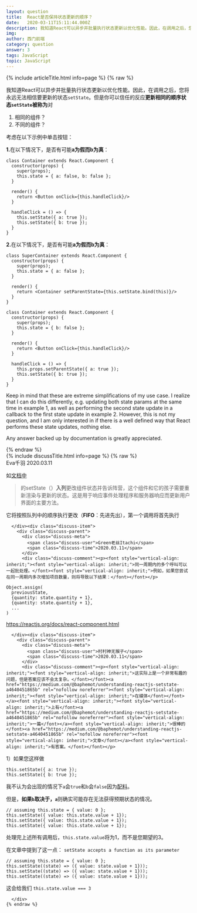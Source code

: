 ```yaml
---
layout: question
title:  React是否保持状态更新的顺序？
date:   2020-03-11T15:11:44.000Z
description: 我知道React可以异步并批量执行状态更新以优化性能。因此，在调用之后，您将永远无法相信要更新的状态setState。但是你可以信任的反应更新相同的顺序状...
img: 
author: 西门前端
category: question
answer: 3
tags: JavaScript
topic: JavaScript
---
```

<div class="article-root">
  <div class="article">
    {% include articleTitle.html info=page %}
    {% raw %}
    <div class="article-content"><p><font style="vertical-align: inherit;"><font style="vertical-align: inherit;">我知道React可以异步并批量执行状态更新以优化性能。</font><font style="vertical-align: inherit;">因此，在调用之后，您将永远无法相信要更新的状态</font></font><code>setState</code><font style="vertical-align: inherit;"><font style="vertical-align: inherit;">。</font><font style="vertical-align: inherit;">但是你可以信任的反应</font></font><strong><font style="vertical-align: inherit;"><font style="vertical-align: inherit;">更新相同的顺序状态</font></font><code>setState</code><font style="vertical-align: inherit;"><font style="vertical-align: inherit;">被称为</font></font></strong><font style="vertical-align: inherit;"><font style="vertical-align: inherit;">对</font></font></p>

<ol>
<li><font style="vertical-align: inherit;"><font style="vertical-align: inherit;">相同的组件？</font></font></li>
<li><font style="vertical-align: inherit;"><font style="vertical-align: inherit;">不同的组件？</font></font></li>
</ol>

<p><font style="vertical-align: inherit;"><font style="vertical-align: inherit;">考虑在以下示例中单击按钮：</font></font></p>

<p><strong><font style="vertical-align: inherit;"><font style="vertical-align: inherit;">1.</font></font></strong><font style="vertical-align: inherit;"><font style="vertical-align: inherit;">在以下情况下，是否有可能</font></font><strong><font style="vertical-align: inherit;"><font style="vertical-align: inherit;">a为假而b为真</font></font></strong><font style="vertical-align: inherit;"><font style="vertical-align: inherit;">：</font></font></p>

<pre><code>class Container extends React.Component {<font></font>
  constructor(props) {<font></font>
    super(props);<font></font>
    this.state = { a: false, b: false };<font></font>
  }<font></font>
<font></font>
  render() {<font></font>
    return &lt;Button onClick={this.handleClick}/&gt;<font></font>
  }<font></font>
<font></font>
  handleClick = () =&gt; {<font></font>
    this.setState({ a: true });<font></font>
    this.setState({ b: true });<font></font>
  }<font></font>
}<font></font>
</code></pre>

<p><strong><font style="vertical-align: inherit;"><font style="vertical-align: inherit;">2.</font></font></strong><font style="vertical-align: inherit;"><font style="vertical-align: inherit;">在以下情况下，是否有可能</font></font><strong><font style="vertical-align: inherit;"><font style="vertical-align: inherit;">a为假而b为真</font></font></strong><font style="vertical-align: inherit;"><font style="vertical-align: inherit;">：</font></font></p>

<pre><code>class SuperContainer extends React.Component {<font></font>
  constructor(props) {<font></font>
    super(props);<font></font>
    this.state = { a: false };<font></font>
  }<font></font>
<font></font>
  render() {<font></font>
    return &lt;Container setParentState={this.setState.bind(this)}/&gt;<font></font>
  }<font></font>
}<font></font>
<font></font>
class Container extends React.Component {<font></font>
  constructor(props) {<font></font>
    super(props);<font></font>
    this.state = { b: false };<font></font>
  }<font></font>
<font></font>
  render() {<font></font>
    return &lt;Button onClick={this.handleClick}/&gt;<font></font>
  }<font></font>
<font></font>
  handleClick = () =&gt; {<font></font>
    this.props.setParentState({ a: true });<font></font>
    this.setState({ b: true });<font></font>
  }<font></font>
}<font></font>
</code></pre>

<p>Keep in mind that these are extreme simplifications of my use case. I realize that I can do this differently, e.g. updating both state params at the same time in example 1, as well as performing the second state update in a callback to the first state update in example 2. However, this is not my question, and I am only interested in if there is a well defined way that React performs these state updates, nothing else.</p>

<p>Any answer backed up by documentation is greatly appreciated.</p></div>
    {% endraw %}
  </div>

  <div class="discuss-wrapper">
    {% include discussTitle.html info=page %}
    {% raw %}
    <div class="discuss-item">
        <div class="discuss-parent">
          <div class="discuss-meta">
            <span class="discuss-user">Eva千羽</span>
            <span class="discuss-time">2020.03.11</span>
          </div>
          <div class="discuss-comment"><p><font style="vertical-align: inherit;"><font style="vertical-align: inherit;">如</font></font><a href="https://reactjs.org/docs/react-component.html#setstate" rel="nofollow noreferrer"><font style="vertical-align: inherit;"><font style="vertical-align: inherit;">文档中</font></font></a> </p>

<blockquote>
  <p><font style="vertical-align: inherit;"><font style="vertical-align: inherit;">的setState（）</font></font><strong><font style="vertical-align: inherit;"><font style="vertical-align: inherit;">入列</font></font></strong><font style="vertical-align: inherit;"><font style="vertical-align: inherit;">更改组件状态并告诉阵营，这个组件和它的孩子需要重新渲染与更新的状态。</font><font style="vertical-align: inherit;">这是用于响应事件处理程序和服务器响应而更新用户界面的主要方法。</font></font></p>
</blockquote>

<p><font style="vertical-align: inherit;"><font style="vertical-align: inherit;">它将按照队列中的顺序执行更改（</font></font><strong><font style="vertical-align: inherit;"><font style="vertical-align: inherit;">FIFO</font></font></strong><font style="vertical-align: inherit;"><font style="vertical-align: inherit;">：先进先出），第一个调用将首先执行</font></font></p></div>
        </div>
        
      </div><div class="discuss-item">
        <div class="discuss-parent">
          <div class="discuss-meta">
            <span class="discuss-user">Green老丝Itachi</span>
            <span class="discuss-time">2020.03.11</span>
          </div>
          <div class="discuss-comment"><p><font style="vertical-align: inherit;"><font style="vertical-align: inherit;">同一周期内的多个呼叫可以一起批处理。</font><font style="vertical-align: inherit;">例如，如果您尝试在同一周期内多次增加项目数量，则将导致以下结果：</font></font></p>

<pre><code>Object.assign(<font></font>
  previousState,<font></font>
  {quantity: state.quantity + 1},<font></font>
  {quantity: state.quantity + 1},<font></font>
  ...<font></font>
)<font></font>
</code></pre>

<p><a href="https://reactjs.org/docs/react-component.html" rel="nofollow noreferrer"><font style="vertical-align: inherit;"><font style="vertical-align: inherit;">https://reactjs.org/docs/react-component.html</font></font></a></p></div>
        </div>
        
      </div><div class="discuss-item">
        <div class="discuss-parent">
          <div class="discuss-meta">
            <span class="discuss-user">村村神无猴子</span>
            <span class="discuss-time">2020.03.11</span>
          </div>
          <div class="discuss-comment"><p><font style="vertical-align: inherit;"><font style="vertical-align: inherit;">这实际上是一个非常有趣的问题，但是答案应该不会太复杂。</font></font><a href="https://medium.com/@baphemot/understanding-reactjs-setstate-a4640451865b" rel="nofollow noreferrer"><font style="vertical-align: inherit;"><font style="vertical-align: inherit;">在媒体</font></font></a><font style="vertical-align: inherit;"><font style="vertical-align: inherit;">上有</font><a href="https://medium.com/@baphemot/understanding-reactjs-setstate-a4640451865b" rel="nofollow noreferrer"><font style="vertical-align: inherit;">一篇</font></a><font style="vertical-align: inherit;">很棒的</font><a href="https://medium.com/@baphemot/understanding-reactjs-setstate-a4640451865b" rel="nofollow noreferrer"><font style="vertical-align: inherit;">文章</font></a><font style="vertical-align: inherit;">有答案。</font></font></p>

<p><font style="vertical-align: inherit;"><font style="vertical-align: inherit;">1）如果您这样做</font></font></p>

<pre><code>this.setState({ a: true });<font></font>
this.setState({ b: true });<font></font>
</code></pre>

<p><font style="vertical-align: inherit;"><font style="vertical-align: inherit;">我不认为会出现的情况下</font></font><code>a</code><font style="vertical-align: inherit;"><font style="vertical-align: inherit;">会</font></font><code>true</code><font style="vertical-align: inherit;"><font style="vertical-align: inherit;">和</font></font><code>b</code><font style="vertical-align: inherit;"><font style="vertical-align: inherit;">会</font></font><code>false</code><font style="vertical-align: inherit;"><font style="vertical-align: inherit;">因为</font></font><a href="https://reactjs.org/docs/react-component.html" rel="nofollow noreferrer"><font style="vertical-align: inherit;"><font style="vertical-align: inherit;">配料</font></font></a><font style="vertical-align: inherit;"><font style="vertical-align: inherit;">。</font></font></p>

<p><font style="vertical-align: inherit;"><font style="vertical-align: inherit;">但是，</font></font><strong><font style="vertical-align: inherit;"><font style="vertical-align: inherit;">如果</font></font><code>b</code><font style="vertical-align: inherit;"><font style="vertical-align: inherit;">取决于，</font></font><code>a</code></strong><font style="vertical-align: inherit;"><font style="vertical-align: inherit;">则确实可能存在无法获得预期状态的情况。</font></font></p>

<pre><code>// assuming this.state = { value: 0 };<font></font>
this.setState({ value: this.state.value + 1});<font></font>
this.setState({ value: this.state.value + 1});<font></font>
this.setState({ value: this.state.value + 1});<font></font>
</code></pre>

<p><font style="vertical-align: inherit;"><font style="vertical-align: inherit;">处理完上述所有调用后，</font></font><code>this.state.value</code><font style="vertical-align: inherit;"><font style="vertical-align: inherit;">将为1，而不是您期望的3。</font></font></p>

<p><font style="vertical-align: inherit;"><font style="vertical-align: inherit;">在文章中提到了这一点： </font></font><code>setState accepts a function as its parameter</code></p>

<pre><code>// assuming this.state = { value: 0 };<font></font>
this.setState((state) =&gt; ({ value: state.value + 1}));<font></font>
this.setState((state) =&gt; ({ value: state.value + 1}));<font></font>
this.setState((state) =&gt; ({ value: state.value + 1}));<font></font>
</code></pre>

<p><font style="vertical-align: inherit;"><font style="vertical-align: inherit;">这会给我们 </font></font><code>this.state.value === 3</code></p></div>
        </div>
        
      </div>
    {% endraw %}
  </div>
<div>
